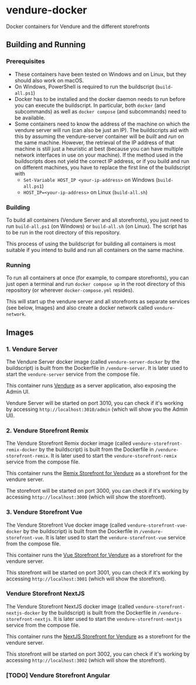 # vendure-docker

Docker containers for Vendure and the different storefronts

## Building and Running

### Prerequisites

- These containers have been tested on Windows and on Linux, but they should also work on macOS.
- On Windows, PowerShell is required to run the buildscript (`build-all.ps1`)
- Docker has to be installed and the docker daemon needs to run before you can execute the buildscript. In particular,
  both `docker` (and subcommands) as well as `docker compose` (and subcommands) need to be available.
- Some containers need to know the address of the machine on which the vendure server will run (can also be just
  an IP). The buildscripts aid with this by assuming the vendure-server container will be _built_ and _run_ on the same
  machine. However, the retrieval of the IP address of that machine is still just a heuristic at best (because you can
  have multiple network interfaces in use on your machine). If the method used in the buildscripts does not yield the
  correct IP address, or if you build and run on different machines, you have to replace the first line of the
  buildscript with
    - `Set-Variable HOST_IP <your-ip-address>` on Windows (`build-all.ps1`)
    - `HOST_IP=<your-ip-address>` on Linux (`build-all.sh`)

### Building

To build all containers (Vendure Server and all storefronts), you just need to run `build-all.ps1` (on Windows)
or `build-all.sh` (on Linux). The script has to be run in the root directory of this repository.

This process of using the buildscript for building all containers is most suitable if you intend to build and run all
containers on the same machine.

### Running

To run all containers at once (for example, to compare storefronts), you can just open a terminal and
run `docker compose up` in the root directory of this repository (or wherever `docker-compose.yml` resides).

This will start up the vendure server and all storefronts as separate services (see below, Images) and also create a
docker network called `vendure-network`.

## Images

### 1. Vendure Server

The Vendure Server docker image (called `vendure-server-docker` by the buildscript) is built from the Dockerfile
in `/vendure-server`. It is later used to start the `vendure-server` service from the compose file.

This container runs [Vendure](https://www.vendure.io/) as a server application, also exposing the Admin UI.

Vendure Server will be started on port 3010, you can check if it's working by accessing `http://localhost:3010/admin`
(which will show you the Admin UI).

### 2. Vendure Storefront Remix

The Vendure Storefront Remix docker image (called `vendure-storefront-remix-docker` by the buildscript) is built from
the Dockerfile in `/vendure-storefront-remix`. It is later used to start the `vendure-storefront-remix` service from the
compose file.

This container runs the [Remix Storefront for Vendure](https://github.com/vendure-ecommerce/storefront-remix-starter) as
a storefront for the vendure server.

The storefront will be started on port 3000, you can check if it's working by accessing `http://localhost:3000` (which
will show the storefront).

### 3. Vendure Storefront Vue

The Vendure Storefront Vue docker image (called `vendure-storefront-vue-docker` by the buildscript) is built from the
Dockerfile in `/vendure-storefront-vue`. It is later used to start the `vendure-storefront-vue` service from the compose
file.

This container runs the [Vue Storefront for Vendure](https://docs.vuestorefront.io/vendure/) as a storefront for the
vendure server.

This storefront will be started on port 3001, you can check if it's working by accessing `http://localhost:3001` (which
will show the storefront).

### Vendure Storefront NextJS

The Vendure Storefront NextJS docker image (called `vendure-storefront-nextjs-docker` by the buildscript) is built from
the Dockerfile in `/vendure-storefront-nextjs`. It is later used to start the `vendure-storefront-nextjs` service from
the compose file.

This container runs the
[NextJS Storefront for Vendure](https://github.com/vercel/commerce/blob/main/packages/vendure/README.md) as a storefront
for the vendure server.

This storefront will be started on port 3002, you can check if it's working by accessing `http://localhost:3002` (which
will show the storefront).

### [TODO] Vendure Storefront Angular